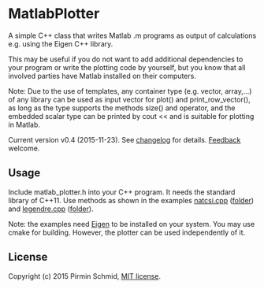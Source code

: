 MatlabPlotter
=============

A simple C++ class that writes Matlab .m programs as output of calculations e.g. using the Eigen C++ library. 

This may be useful if you do not want to add additional dependencies to your program or write the plotting code by yourself, but you know that all involved parties have Matlab installed on their computers.

Note: Due to the use of templates, any container type (e.g. vector, array,...) of any library can be used as input vector for plot() and print_row_vector(), as long as the type supports the methods size() and operator[](), and the embedded scalar type can be printed by cout << and is suitable for plotting in Matlab. 

Current version v0.4 (2015-11-23). See [changelog][changelog] for details. [Feedback][feedback] welcome.


Usage
-----

Include matlab_plotter.h into your C++ program. It needs the standard library of C++11. Use methods as shown in the examples [natcsi.cpp][example] ([folder][folder]) and [legendre.cpp][example2] ([folder][folder2]).

Note: the examples need [Eigen][eigen] to be installed on your system. You may use cmake for building.
However, the plotter can be used independently of it.


License
-------

Copyright (c) 2015 Pirmin Schmid, [MIT license][license].


[changelog]:https://github.com/pirminschmid/MatlabPlotter/tree/master/CHANGELOG.md
[example]:https://github.com/pirminschmid/MatlabPlotter/tree/master/example/natcsi.cpp
[folder]:https://github.com/pirminschmid/MatlabPlotter/tree/master/example
[example2]:https://github.com/pirminschmid/MatlabPlotter/tree/master/example2/legendre.cpp
[folder2]:https://github.com/pirminschmid/MatlabPlotter/tree/master/example2
[eigen]:http://eigen.tuxfamily.org
[license]:https://github.com/pirminschmid/MatlabPlotter/tree/master/LICENSE
[feedback]:mailto:mailbox@pirmin-schmid.ch?subject=MatlabPlotter
